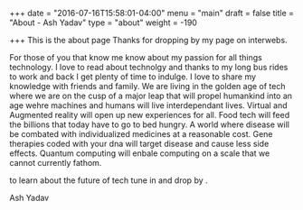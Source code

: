 +++
date = "2016-07-16T15:58:01-04:00"
menu = "main"
draft = false 
title = "About - Ash Yadav"
type = "about"
weight = -190

+++
This is the about page
Thanks for dropping by my page on interwebs.

For those of you that know me know about my passion for all things
technology. I love to read about technolgy and thanks to my long bus
rides to work and back I get plenty of time to indulge. I love to share
my knowledge with friends and family. We are living in the golden age of
tech where we are on the cusp of a major leap that will propel humankind
into an age wehre machines and humans will live interdependant lives.
Virtual and Augmented reality will open up new experiences for all.
Food tech will feed the billions that today have to go to bed hungry. A
world where disease will be combated with individualized medicines at a
reasonable cost. Gene therapies coded with your dna will target disease
and cause less side effects. Quantum computing will enbale computing on
a scale that we cannot currently fathom. 

to learn about the future of tech tune in and drop by .

Ash Yadav


